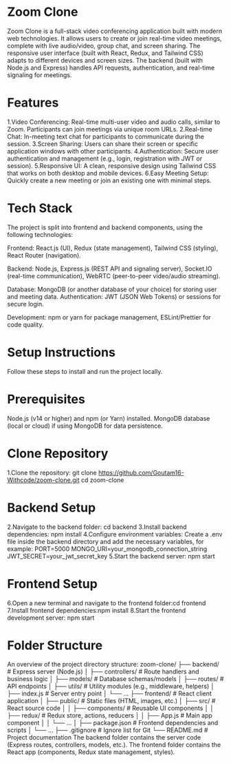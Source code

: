 # Zoom Clone
Zoom Clone is a full-stack video conferencing application built with modern web technologies. It allows users to create or join real-time video meetings, complete with live audio/video, group chat, and screen sharing. The responsive user interface (built with React, Redux, and Tailwind CSS) adapts to different devices and screen sizes. The backend (built with Node.js and Express) handles API requests, authentication, and real-time signaling for meetings.
# Features
1.Video Conferencing: Real-time multi-user video and audio calls, similar to Zoom. Participants can join meetings via unique room URLs.
2.Real-time Chat: In-meeting text chat for participants to communicate during the session.
3.Screen Sharing: Users can share their screen or specific application windows with other participants.
4.Authentication: Secure user authentication and management (e.g., login, registration with JWT or session).
5.Responsive UI: A clean, responsive design using Tailwind CSS that works on both desktop and mobile devices.
6.Easy Meeting Setup: Quickly create a new meeting or join an existing one with minimal steps.
# Tech Stack
The project is split into frontend and backend components, using the following technologies:

Frontend: React.js (UI), Redux (state management), Tailwind CSS (styling), React Router (navigation).

Backend: Node.js, Express.js (REST API and signaling server), Socket.IO (real-time communication), WebRTC (peer-to-peer video/audio streaming).

Database: MongoDB (or another database of your choice) for storing user and meeting data.
Authentication: JWT (JSON Web Tokens) or sessions for secure login.

Development: npm or yarn for package management, ESLint/Prettier for code quality.

# Setup Instructions
Follow these steps to install and run the project locally.

# Prerequisites
Node.js (v14 or higher) and npm (or Yarn) installed.
MongoDB database (local or cloud) if using MongoDB for data persistence.

# Clone Repository
1.Clone the repository: 
git clone https://github.com/Goutam16-Withcode/zoom-clone.git
cd zoom-clone
# Backend Setup
2.Navigate to the backend folder: cd backend
3.Install backend dependencies: npm install
4.Configure environment variables:
Create a .env file inside the backend directory and add the necessary variables, for example: PORT=5000
MONGO_URI=your_mongodb_connection_string
JWT_SECRET=your_jwt_secret_key
5.Start the backend server: npm start 

# Frontend Setup
6.Open a new terminal and navigate to the frontend folder:cd frontend
7.Install frontend dependencies:npm install
8.Start the frontend development server: npm start

# Folder Structure
An overview of the project directory structure:
zoom-clone/
├── backend/         # Express server (Node.js)
│   ├── controllers/ # Route handlers and business logic
│   ├── models/      # Database schemas/models
│   ├── routes/      # API endpoints
│   ├── utils/       # Utility modules (e.g., middleware, helpers)
│   ├── index.js     # Server entry point
│   └── ...
├── frontend/        # React client application
│   ├── public/      # Static files (HTML, images, etc.)
│   ├── src/         # React source code
│   │   ├── components/ # Reusable UI components
│   │   ├── redux/       # Redux store, actions, reducers
│   │   ├── App.js       # Main app component
│   │   └── ...
│   ├── package.json # Frontend dependencies and scripts
│   └── ...
├── .gitignore       # Ignore list for Git
└── README.md        # Project documentation
The backend folder contains the server code (Express routes, controllers, models, etc.).
The frontend folder contains the React app (components, Redux state management, styles).
